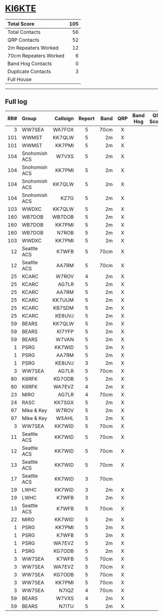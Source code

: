 # [KI6KTE](https://www.qrz.com/db/KI6KTE)

| Total Score           |   105 |
|:----------------------|------:|
| Total Contacts        |    56 |
| QRP Contacts          |    52 |
| 2m Repeaters Worked   |    12 |
| 70cm Repeaters Worked |     6 |
| Band Hog Contacts     |     0 |
| Duplicate Contacts    |     3 |
| Full House            |       |

---

## Full log

|   RR# | Group         |   Callsign |  Report  |   Band |  QRP  |  Band Hog  |   QSO Score |
|------:|:--------------|-----------:|:--------:|-------:|:-----:|:----------:|------------:|
|     3 | WW7SEA        |     WA7FOX |    5     |   70cm |   X   |            |           2 |
|   101 | WWMST         |     KK7QLW |    5     |     2m |   X   |            |           2 |
|   101 | WWMST         |     KK7PMI |    5     |     2m |   X   |            |           2 |
|   104 | Snohomish ACS |      W7VXS |    5     |     2m |   X   |            |           2 |
|   104 | Snohomish ACS |     KK7PMI |    5     |     2m |   X   |            |           2 |
|   104 | Snohomish ACS |     KK7QLW |    5     |     2m |   X   |            |           2 |
|   104 | Snohomish ACS |       KZ7G |    5     |     2m |   X   |            |           2 |
|   103 | WWDXC         |     KK7QLW |    5     |     2m |   X   |            |           2 |
|   160 | WB7DOB        |     WB7DOB |    5     |     2m |   X   |            |           2 |
|   160 | WB7DOB        |     KK7PMI |    5     |     2m |   X   |            |           2 |
|   160 | WB7DOB        |      N7ROB |    5     |     2m |   X   |            |           2 |
|   103 | WWDXC         |     KK7PMI |    5     |     2m |   X   |            |           2 |
|    12 | Seattle ACS   |      K7WFB |    5     |   70cm |   X   |            |           2 |
|    12 | Seattle ACS   |      AA7RM |    5     |   70cm |   X   |            |           2 |
|    25 | KCARC         |      W7ROV |    4     |     2m |   X   |            |           2 |
|    25 | KCARC         |      AG7LR |    5     |     2m |   X   |            |           2 |
|    25 | KCARC         |      AA7RM |    5     |     2m |   X   |            |           2 |
|    25 | KCARC         |     KK7UUM |    5     |     2m |   X   |            |           2 |
|    25 | KCARC         |     KB7SDM |    5     |     2m |   X   |            |           2 |
|    25 | KCARC         |     KE8UVJ |    5     |     2m |   X   |            |           2 |
|    59 | BEARS         |     KK7QLW |    5     |     2m |   X   |            |           2 |
|    59 | BEARS         |     KI7YFP |    5     |     2m |   X   |            |           2 |
|    59 | BEARS         |      W7VAN |    5     |     2m |   X   |            |           2 |
|     1 | PSRG          |     KK7WID |    5     |     2m |   X   |            |           2 |
|     1 | PSRG          |      AA7RM |    5     |     2m |   X   |            |           2 |
|     1 | PSRG          |     KE8UVJ |    3     |     2m |   X   |            |           2 |
|     3 | WW7SEA        |      AG7LR |    5     |   70cm |   X   |            |           2 |
|    80 | K6RFK         |     KG7ODB |    5     |     2m |   X   |            |           2 |
|    80 | K6RFK         |     WA7EVZ |    4     |     2m |   X   |            |           2 |
|    23 | MIRO          |      AG7LR |    4     |   70cm |   X   |            |           2 |
|    24 | RASC          |     KK7SGX |    5     |     2m |   X   |            |           2 |
|    97 | Mike & Key    |      W7ROV |    5     |     2m |   X   |            |           2 |
|    97 | Mike & Key    |      W5AHL |    5     |     2m |   X   |            |           2 |
|     3 | WW7SEA        |     KK7WID |    5     |   70cm |   X   |            |           2 |
|    11 | Seattle ACS   |     KK7WID |    5     |   70cm |   X   |            |           2 |
|    12 | Seattle ACS   |     KK7WID |    5     |   70cm |   X   |            |           2 |
|    13 | Seattle ACS   |     KK7WID |    5     |   70cm |   X   |            |           2 |
|    17 | Seattle ACS   |     KK7WID |    3     |   70cm |       |            |           1 |
|    19 | LWHC          |     KK7WID |    3     |     2m |   X   |            |           2 |
|    19 | LWHC          |      K7WFB |    3     |     2m |   X   |            |           2 |
|    13 | Seattle ACS   |      K7WFB |    5     |   70cm |   X   |            |           2 |
|    22 | MIRO          |     KK7WID |    5     |     2m |   X   |            |           2 |
|     1 | PSRG          |     KK7PMI |    5     |     2m |   X   |            |           2 |
|     1 | PSRG          |      K7WFB |    5     |     2m |   X   |            |           2 |
|     1 | PSRG          |     WA7EVZ |    5     |     2m |   X   |            |           2 |
|     1 | PSRG          |     KG7ODB |    5     |     2m |   X   |            |           2 |
|     3 | WW7SEA        |      K7WFB |    5     |   70cm |   X   |            |           2 |
|     3 | WW7SEA        |     WA7EVZ |    5     |   70cm |   X   |            |           2 |
|     3 | WW7SEA        |     KG7ODB |    5     |   70cm |   X   |            |           2 |
|     3 | WW7SEA        |     KK7PMI |    5     |   70cm |   X   |            |           2 |
|     3 | WW7SEA        |      N7IQZ |    4     |   70cm |   X   |            |           2 |
|    59 | BEARS         |      W7VXS |    4     |     2m |   X   |            |           2 |
|    59 | BEARS         |      N7ITU |    5     |     2m |   X   |            |           2 |